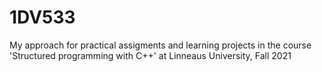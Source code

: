 # 1DV533
My approach for practical assigments and learning projects in the course 'Structured programming with C++' at Linneaus University, Fall 2021
